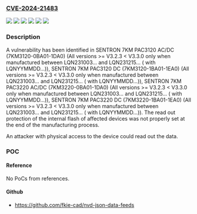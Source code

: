 ### [CVE-2024-21483](https://cve.mitre.org/cgi-bin/cvename.cgi?name=CVE-2024-21483)
![](https://img.shields.io/static/v1?label=Product&message=SENTRON%207KM%20PAC3120%20AC%2FDC&color=blue)
![](https://img.shields.io/static/v1?label=Product&message=SENTRON%207KM%20PAC3120%20DC&color=blue)
![](https://img.shields.io/static/v1?label=Product&message=SENTRON%207KM%20PAC3220%20AC%2FDC&color=blue)
![](https://img.shields.io/static/v1?label=Product&message=SENTRON%207KM%20PAC3220%20DC&color=blue)
![](https://img.shields.io/static/v1?label=Version&message=V3.2.3%3C%20V3.3.0%20&color=brighgreen)
![](https://img.shields.io/static/v1?label=Vulnerability&message=CWE-284%3A%20Improper%20Access%20Control&color=brighgreen)

### Description

A vulnerability has been identified in SENTRON 7KM PAC3120 AC/DC (7KM3120-0BA01-1DA0) (All versions >= V3.2.3 < V3.3.0 only when manufactured between LQN231003... and LQN231215... ( with LQNYYMMDD...)), SENTRON 7KM PAC3120 DC (7KM3120-1BA01-1EA0) (All versions >= V3.2.3 < V3.3.0 only when manufactured between LQN231003... and LQN231215... ( with LQNYYMMDD...)), SENTRON 7KM PAC3220 AC/DC (7KM3220-0BA01-1DA0) (All versions >= V3.2.3 < V3.3.0 only when manufactured between LQN231003... and LQN231215... ( with LQNYYMMDD...)), SENTRON 7KM PAC3220 DC (7KM3220-1BA01-1EA0) (All versions >= V3.2.3 < V3.3.0 only when manufactured between LQN231003... and LQN231215... ( with LQNYYMMDD...)). The read out protection of the internal flash of affected devices was not properly set at the end of the manufacturing process.

An attacker with physical access to the device could read out the data.

### POC

#### Reference
No PoCs from references.

#### Github
- https://github.com/fkie-cad/nvd-json-data-feeds

